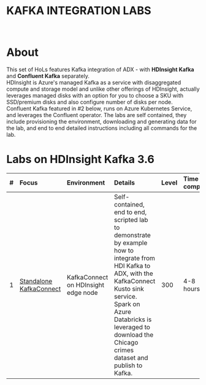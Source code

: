 # KAFKA INTEGRATION LABS
<br>

# About

This set of HoLs features Kafka integration of ADX - with **HDInsight Kafka** and **Confluent Kafka** separately.  <br>
HDInsight is Azure's managed Kafka as a service with disaggregated compute and storage model and unlike other offerings of HDInsight, actually leverages managed disks with an option for you to choose a SKU with SSD/premium disks and also configure number of disks per node.<br>
Confluent Kafka featured  in #2 below, runs on Azure Kubernetes Service, and leverages the Confluent operator.  The labs are self contained, they include provisioning the environment, downloading and generating data for the lab, and end to end detailed instructions including all commands for the lab.  

# Labs on HDInsight Kafka 3.6

| # | Focus |Environment | Details | Level |Time to complete |
| :--- | :--- | :--- | :--- | :--- | :--- |
| 1 | [Standalone KafkaConnect](standalone-edgenode/README.md) | KafkaConnect on HDInsight edge node | Self-contained, end to end, scripted lab to demonstrate by example how to integrate from HDI Kafka to ADX, with the KafkaConnect Kusto sink service.  Spark on Azure Databricks is leveraged to download the Chicago crimes dataset and publish to Kafka. | 300 | 4-8 hours|
